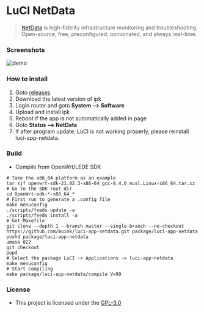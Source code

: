 # LuCI NetData
> [NetData][] is high-fidelity infrastructure monitoring and troubleshooting.
Open-source, free, preconfigured, opinionated, and always real-time.

### Screenshots

![demo](.img/demo.png "demo")  

### How to install

1. Goto [releases](https://github.com/muink/luci-app-netdata/tree/releases)
2. Download the latest version of ipk
3. Login router and goto **System --> Software**
4. Upload and install ipk
5. Reboot if the app is not automatically added in page
6. Goto **Status --> NetData**
7. If after program update. LuCI is not working properly, please reinstall luci-app-netdata.

### Build

- Compile from OpenWrt/LEDE SDK

```
# Take the x86_64 platform as an example
tar xjf openwrt-sdk-21.02.3-x86-64_gcc-8.4.0_musl.Linux-x86_64.tar.xz
# Go to the SDK root dir
cd OpenWrt-sdk-*-x86_64_*
# First run to generate a .config file
make menuconfig
./scripts/feeds update -a
./scripts/feeds install -a
# Get Makefile
git clone --depth 1 --branch master --single-branch --no-checkout https://github.com/muink/luci-app-netdata.git package/luci-app-netdata
pushd package/luci-app-netdata
umask 022
git checkout
popd
# Select the package LuCI -> Applications -> luci-app-netdata
make menuconfig
# Start compiling
make package/luci-app-netdata/compile V=99
```

[NetData]: https://github.com/netdata/netdata

### License

- This project is licensed under the [GPL-3.0](https://www.gnu.org/licenses/gpl-3.0.html)

